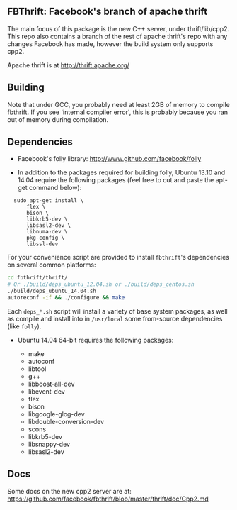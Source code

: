 FBThrift: Facebook's branch of apache thrift
--------------------------------------------

The main focus of this package is the new C++ server, under thrift/lib/cpp2.  This repo also contains a branch of the rest of apache thrift's repo with any changes Facebook has made, however the build system only supports cpp2.

Apache thrift is at http://thrift.apache.org/

Building
--------

Note that under GCC, you probably need at least 2GB of memory to compile fbthrift.  If you see 'internal compiler error', this is probably because you ran out of memory during compilation.

Dependencies
------------

 - Facebook's folly library: http://www.github.com/facebook/folly

 - In addition to the packages required for building folly, Ubuntu 13.10 and
   14.04 require the following packages (feel free to cut and paste the apt-get
   command below):

```
  sudo apt-get install \
      flex \
      bison \
      libkrb5-dev \
      libsasl2-dev \
      libnuma-dev \
      pkg-config \
      libssl-dev
```

For your convenience script are provided to install `fbthrift`'s
dependencies on several common platforms:

```sh
cd fbthrift/thrift/
# Or ./build/deps_ubuntu_12.04.sh or ./build/deps_centos.sh
./build/deps_ubuntu_14.04.sh  
autoreconf -if && ./configure && make
```

Each `deps_*.sh` script will install a variety of base system packages, as
well as compile and install into in `/usr/local` some from-source
dependencies (like `folly`).

 - Ubuntu 14.04 64-bit requires the following packages:

    - make
    - autoconf
    - libtool
    - g++
    - libboost-all-dev
    - libevent-dev
    - flex
    - bison
    - libgoogle-glog-dev
    - libdouble-conversion-dev
    - scons
    - libkrb5-dev
    - libsnappy-dev
    - libsasl2-dev

Docs
----

Some docs on the new cpp2 server are at:
https://github.com/facebook/fbthrift/blob/master/thrift/doc/Cpp2.md
